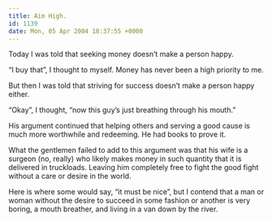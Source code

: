 ```yaml
---
title: Aim High.
id: 1139
date: Mon, 05 Apr 2004 18:37:55 +0000
---
```


Today I was told that seeking money doesn’t make a person happy.  

“I buy that”, I thought to myself. Money has never been a high priority to me.  

But then I was told that striving for success doesn’t make a person happy either.  

“Okay”, I thought, “now this guy’s just breathing through his mouth.”  

His argument continued that helping others and serving a good cause is much more worthwhile and redeeming. He had books to prove it.  

What the gentlemen failed to add to this argument was that his wife is a surgeon (no, really) who likely makes money in such quantity that it is delivered in truckloads. Leaving him completely free to fight the good fight without a care or desire in the world.  

Here is where some would say, “it must be nice”, but I contend that a man or woman without the desire to succeed in some fashion or another is very boring, a mouth breather, and living in a van down by the river.





